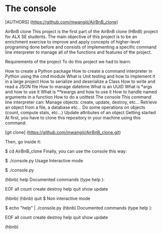 # The console

[AUTHORS] (https://github.com/mwangiii/AirBnB_clone)

AirBnB clone This project is the first part of the AirBnB clone (HBnB) project for ALX SE students. The main objective of this project is to be an enrichment exercise to improve and apply concepts of higher-level programing done before and consists of implementing a specific command line interpreter to manage all of the functions and features of the project.

Requirements of the project To do this project we had to 
learn:

How to create a Python package How to create a command interpreter in Python using the cmd module What is Unit testing and how to implement it in a large project How to serialize and deserialize a Class How to write and read a JSON file How to manage datetime What is an UUID What is *args and how to use it What is **kwargs and how to use it How to handle named arguments in a function How to do a unittest The console This command line interpreter can:
Manage objects: create, update, destroy, etc... Retrieve an object from a file, a database etc... Do some operations on objects (count, compute stats, etc...) Update attributes of an object Getting started At first, you have to clone this repository in your machine using this command:

[git clone] (https://github.com/mwangiii/AirBnB_clone.git)

 Then, go inside it:

$ cd AirBnB_clone Finally, you can use the console this way:

$ ./console.py Usage Interactive mode

$ ./console.py

(hbnb) help
Documented commands (type help ):

EOF all count create destroy help quit show update

(hbnb) (hbnb) quit $ Non interactive mode

$ echo "help" | ./console.py
(hbnb) Documented commands (type help ):

EOF all count create destroy help quit show update

(hbnb) 
